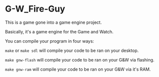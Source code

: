 # G-W_Fire-Guy

This is a game gone into a game engine project.

Basically, it's a game engine for the Game and Watch.

You can compile your program in four ways:

```make``` or ```make sdl``` will compile your code to be ran on your desktop.

```make gnw-flash``` will compile your code to be ran on your G&W via flashing.

```make gnw-ram``` will compile your code to be ran on your G&W via it's RAM.
